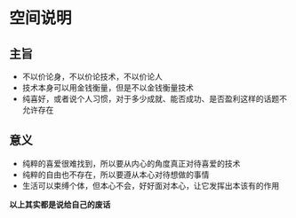 # 空间说明

## 主旨

* 不以价论身，不以价论技术，不以价论人
* 技术本身可以用金钱衡量，但是不以金钱衡量技术
* 纯喜好，或者说个人习惯，对于多少成就、能否成功、是否盈利这样的话题不允许存在

## 意义

* 纯粹的喜爱很难找到，所以要从内心的角度真正对待喜爱的技术
* 纯粹的自由也不存在，所以要遵从本心对待想做的事情
* 生活可以束缚个体，但本心不会，好好面对本心，让它发挥出本该有的作用

**以上其实都是说给自己的废话**
